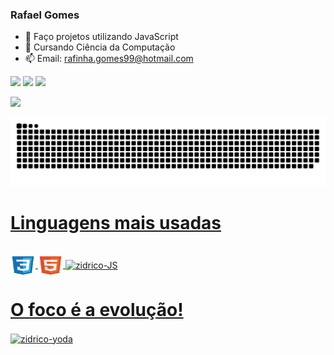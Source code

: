    ### Rafael Gomes


- 🔭 Faço projetos utilizando JavaScript 
- 🌱 Cursando Ciência da Computação 
- 📫 Email: rafinha.gomes99@hotmail.com 

<a href="https://instagram.com/rgomesss" target="_blank"><img src="https://img.shields.io/badge/-Instagram-%23E4405F?style=for-the-badge&logo=instagram&logoColor=white" target="_blank"></a>
  <a href = "mailto:rafinha.gomes99@hotmail.com"><img src="https://img.shields.io/badge/Microsoft_Outlook-0078D4?style=for-the-badge&logo=microsoft-outlook&logoColor=white" target="_blank"></a>
  <a href="https://www.linkedin.com/in/rgomesss/" target="_blank"><img src="https://img.shields.io/badge/-LinkedIn-%230077B5?style=for-the-badge&logo=linkedin&logoColor=white" target="_blank"></a> 
<div align="start">
  <a href="https://github.com/rgomesss">
  <img height="170em" src="https://github-readme-stats.vercel.app/api?username=rgomesss&show_icons=true&theme=dark&include_all_commits=true&count_private=true"/>

  
</div>


   
   ![Snake animation](https://github.com/rgomesss/rgomesss/blob/output/github-contribution-grid-snake.svg)
   
 <h1> Linguagens mais usadas </h1>
<div style="display: inline_block"><br>
  
  <img align="center" alt="zidrico-CSS" height="30" width="40" src="https://raw.githubusercontent.com/devicons/devicon/master/icons/css3/css3-original.svg">
  <img align="center" alt="zidrico-HTML" height="30" width="40" src="https://raw.githubusercontent.com/devicons/devicon/master/icons/html5/html5-original.svg">
  <img align="center" alt="zidrico-JS" heigh="30" width="40" src="https://cdn.jsdelivr.net/gh/devicons/devicon/icons/javascript/javascript-original.svg">
 </div>
 <h1> O foco é a evolução! </h1>
<div>
<img align="center" alt="zidrico-yoda" src="https://i0.wp.com/thumbs.gfycat.com/CorruptUnderstatedDanishswedishfarmdog-size_restricted.gif">
</div>
